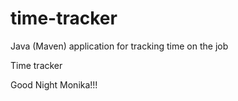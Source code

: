 # time-tracker
Java (Maven) application for tracking time on the job

Time tracker

Good Night Monika!!!
